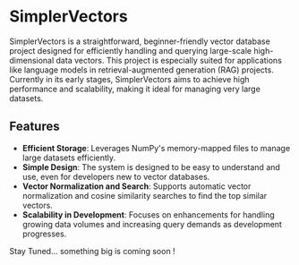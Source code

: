 # SimplerVectors

SimplerVectors is a straightforward, beginner-friendly vector database project designed for efficiently handling and querying large-scale high-dimensional data vectors. This project is especially suited for applications like language models in retrieval-augmented generation (RAG) projects. Currently in its early stages, SimplerVectors aims to achieve high performance and scalability, making it ideal for managing very large datasets.

## Features

- **Efficient Storage**: Leverages NumPy's memory-mapped files to manage large datasets efficiently.
- **Simple Design**: The system is designed to be easy to understand and use, even for developers new to vector databases.
- **Vector Normalization and Search**: Supports automatic vector normalization and cosine similarity searches to find the top similar vectors.
- **Scalability in Development**: Focuses on enhancements for handling growing data volumes and increasing query demands as development progresses.


Stay Tuned... something big is coming soon !